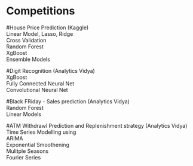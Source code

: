 # Competitions

#House Price Prediction (Kaggle)     
  Linear Model, Lasso, Ridge     
  Cross Validation     
  Random Forest  
  XgBoost  
  Ensemble Models  
  
#Digit Recognition (Analytics Vidya)     
  XgBoost  
  Fully Connected Neural Net  
  Convolutional Neural Net  

#Black FRiday - Sales prediction (Analytics Vidya)      
   Random Forest     
   Linear Models  

#ATM Withdrawl Prediction and Replenishment strategy (Analytics Vidya)     
Time Series Modelling using      
   ARIMA    
   Exponential Smoothening    
   Mulitple Seasons   
   Fourier Series     
